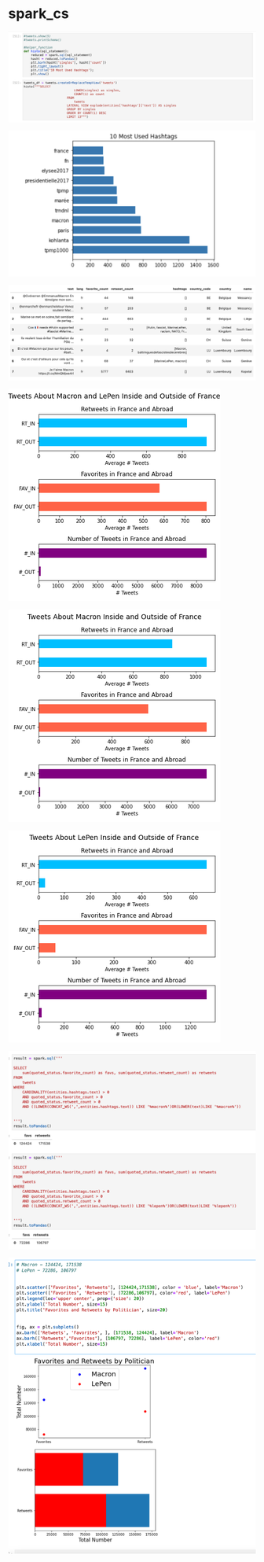 # spark_cs


![](helper.png)


![](hashtags.png)


![](cleanedData.png)


![](Macron+LePen.png)


![](Macron.png)


![](LePen.png)

![](ben2.png)

![](ben1.png)

